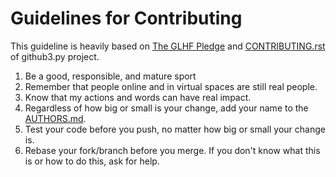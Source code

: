 # Guidelines for Contributing

This guideline is heavily based on [The GLHF Pledge](http://www.anykey.org/take-the-pledge/) and [CONTRIBUTING.rst](https://github.com/sigmavirus24/github3.py/blob/develop/CONTRIBUTING.rst) of github3.py project.

1. Be a good, responsible, and mature sport
1. Remember that people online and in virtual spaces are still real people.
1. Know that my actions and words can have real impact.
1. Regardless of how big or small is your change, add your name to the [AUTHORS.md](./AUTHORS.md).
1. Test your code before you push, no matter how big or small your change is.
1. Rebase your fork/branch before you merge. If you don't know what this is or how to do this, ask for help.

